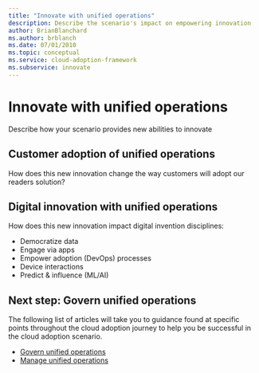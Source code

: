 ```yaml
---
title: "Innovate with unified operations"
description: Describe the scenario's impact on empowering innovation
author: BrianBlanchard
ms.author: brblanch
ms.date: 07/01/2010
ms.topic: conceptual
ms.service: cloud-adoption-framework
ms.subservice: innovate
---
```


# Innovate with unified operations

Describe how your scenario provides new abilities to innovate

## Customer adoption of unified operations

How does this new innovation change the way customers will adopt our readers solution?

## Digital innovation with unified operations

How does this new innovation impact digital invention disciplines: 

- Democratize data
- Engage via apps
- Empower adoption (DevOps) processes
- Device interactions
- Predict & influence (ML/AI)

## Next step: Govern unified operations

The following list of articles will take you to guidance found at specific points throughout the cloud adoption journey to help you be successful in the cloud adoption scenario.

- [Govern unified operations](./govern.md)
- [Manage unified operations](./manage.md)
